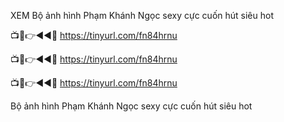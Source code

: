 XEM Bộ ảnh hình Phạm Khánh Ngọc sexy cực cuốn hút siêu hot

📺📱👉◄◄🔴  https://tinyurl.com/fn84hrnu

📺📱👉◄◄🔴  https://tinyurl.com/fn84hrnu

📺📱👉◄◄🔴  https://tinyurl.com/fn84hrnu

 Bộ ảnh hình Phạm Khánh Ngọc sexy cực cuốn hút siêu hot
